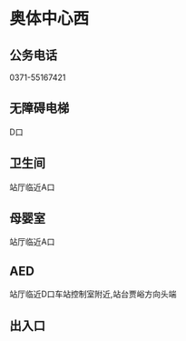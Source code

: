 # 奥体中心西

## 公务电话

0371-55167421

## 无障碍电梯

D口

## 卫生间

站厅临近A口

## 母婴室

站厅临近A口

## AED

站厅临近D口车站控制室附近,站台贾峪方向头端

## 出入口

